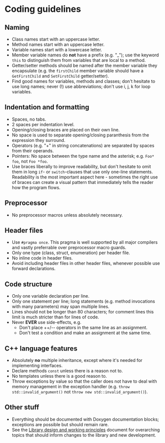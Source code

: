 # Coding guidelines

## Naming

- Class names start with an uppercase letter.
- Method names start with an uppercase letter.
- Variable names start with a lowercase letter.
- Member variable names do **not** have a prefix (e.g. "_"); use the keyword `this` to distinguish them from variables that are local to a method.
- Getter/setter methods should be named after the member variable they encapsulate (e.g. the `firstChild` member variable should have a `GetFirstChild` and `SetFirstChild` getter/setter).
- Find good names for variables, methods and classes; don't hesitate to use long names; never (!) use abbreviations; don't use i, j, k for loop variables.

## Indentation and formatting

- Spaces, no tabs.
- 2 spaces per indentation level.
- Opening/closing braces are placed on their own line.
- No space is used to separate opening/closing paranthesis from the expression they surround.
- Operators (e.g. "+" in string concatenations) are separated by spaces from their operands.
- Pointers: No space between the type name and the asterisk; e.g. `Foo* foo`, not `Foo *foo`.
- Use braces liberally to improve readability, but don't hesitate to omit them in long `if`- or `switch`-clauses that use only one-line statements. Readability is the most important aspect here - sometimes the right use of braces can create a visual pattern that immediately tells the reader how the program flows.

## Preprocessor

- No preprocessor macros unless absolutely necessary.

## Header files

- Use `#pragma once`. This pragma is well supported by all major compilers and vastly preferrable over preprocessor macro guards.
- Only one type (class, struct, enumeration) per header file.
- No inline code in header files.
- Avoid including header files in other header files, whenever possible use forward declarations.

## Code structure

- Only one variable declaration per line.
- Only one statement per line; long statements (e.g. method invocations with many parameters) may span multiple lines.
- Lines should not be longer than 80 characters; for comment lines this limit is much stricter than for lines of code.
- Never **EVER** use side-effects, e.g.
  - Don't place ++/-- operators in the same line as an assignment.
  - Don't test a condition and make an assignment at the same time.

## C++ language features

- Absolutely **no** multiple inheritance, except where it's needed for implementing interfaces.
- Declare methods `const` unless there is a reason not to.
- No templates unless there is a good reason to.
- Throw exceptions by value so that the caller does not have to deal with memory management in the exception handler (e.g. `throw std::invalid_argument()` not `throw new std::invalid_argument()`).

## Other stuff

- Everything should be documented with Doxygen documentation blocks; exceptions are possible but should remain rare.
- See the [Library design and working principles](Principles.md) document for overarching topics that should inform changes to the library and new development.
